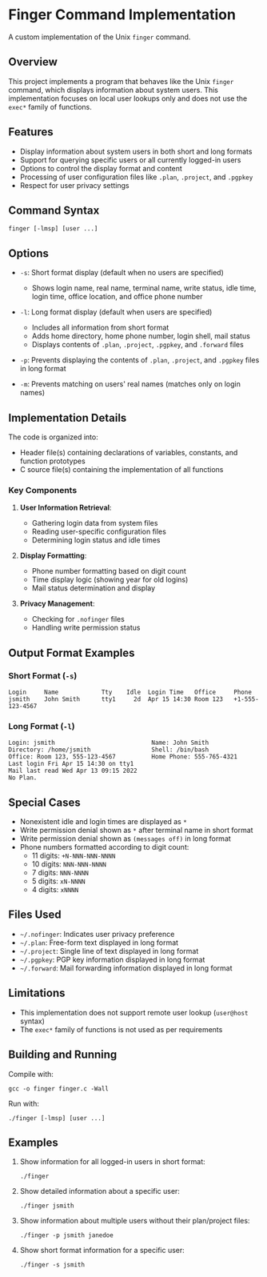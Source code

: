 # Finger Command Implementation

A custom implementation of the Unix `finger` command.

## Overview

This project implements a program that behaves like the Unix `finger` command, which displays information about system users. This implementation focuses on local user lookups only and does not use the `exec*` family of functions.

## Features

- Display information about system users in both short and long formats
- Support for querying specific users or all currently logged-in users
- Options to control the display format and content
- Processing of user configuration files like `.plan`, `.project`, and `.pgpkey`
- Respect for user privacy settings

## Command Syntax

```
finger [-lmsp] [user ...] 
```

## Options

- `-s`: Short format display (default when no users are specified)
  - Shows login name, real name, terminal name, write status, idle time, login time, office location, and office phone number
  
- `-l`: Long format display (default when users are specified)
  - Includes all information from short format
  - Adds home directory, home phone number, login shell, mail status
  - Displays contents of `.plan`, `.project`, `.pgpkey`, and `.forward` files
  
- `-p`: Prevents displaying the contents of `.plan`, `.project`, and `.pgpkey` files in long format

- `-m`: Prevents matching on users' real names (matches only on login names)

## Implementation Details

The code is organized into:
- Header file(s) containing declarations of variables, constants, and function prototypes
- C source file(s) containing the implementation of all functions

### Key Components

1. **User Information Retrieval**:
   - Gathering login data from system files
   - Reading user-specific configuration files
   - Determining login status and idle times

2. **Display Formatting**:
   - Phone number formatting based on digit count
   - Time display logic (showing year for old logins)
   - Mail status determination and display

3. **Privacy Management**:
   - Checking for `.nofinger` files
   - Handling write permission status

## Output Format Examples

### Short Format (`-s`)

```
Login     Name            Tty    Idle  Login Time   Office     Phone
jsmith    John Smith      tty1     2d  Apr 15 14:30 Room 123   +1-555-123-4567
```

### Long Format (`-l`)

```
Login: jsmith                           Name: John Smith
Directory: /home/jsmith                 Shell: /bin/bash
Office: Room 123, 555-123-4567          Home Phone: 555-765-4321
Last login Fri Apr 15 14:30 on tty1
Mail last read Wed Apr 13 09:15 2022
No Plan.
```

## Special Cases

- Nonexistent idle and login times are displayed as `*`
- Write permission denial shown as `*` after terminal name in short format
- Write permission denial shown as `(messages off)` in long format
- Phone numbers formatted according to digit count:
  - 11 digits: `+N-NNN-NNN-NNNN`
  - 10 digits: `NNN-NNN-NNNN`
  - 7 digits: `NNN-NNNN`
  - 5 digits: `xN-NNNN`
  - 4 digits: `xNNNN`

## Files Used

- `~/.nofinger`: Indicates user privacy preference
- `~/.plan`: Free-form text displayed in long format
- `~/.project`: Single line of text displayed in long format
- `~/.pgpkey`: PGP key information displayed in long format
- `~/.forward`: Mail forwarding information displayed in long format

## Limitations

- This implementation does not support remote user lookup (`user@host` syntax)
- The `exec*` family of functions is not used as per requirements

## Building and Running

Compile with:

```
gcc -o finger finger.c -Wall
```

Run with:

```
./finger [-lmsp] [user ...]
```

## Examples

1. Show information for all logged-in users in short format:
   ```
   ./finger
   ```

2. Show detailed information about a specific user:
   ```
   ./finger jsmith
   ```

3. Show information about multiple users without their plan/project files:
   ```
   ./finger -p jsmith janedoe
   ```

4. Show short format information for a specific user:
   ```
   ./finger -s jsmith
   ```
